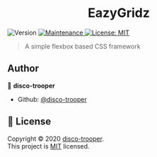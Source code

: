 <h1 align="center">EazyGridz</h1>
<p>
  <img alt="Version" src="https://img.shields.io/badge/version-1.0.0-blue.svg?cacheSeconds=2592000" />
  <a href="https://github.com/disco-trooper/EazyGridz/graphs/commit-activity" target="_blank">
    <img alt="Maintenance" src="https://img.shields.io/badge/Maintained%3F-yes-green.svg" />
  </a>
  <a href="https://github.com/disco-trooper/EazyGridz/blob/master/LICENSE" target="_blank">
    <img alt="License: MIT" src="https://img.shields.io/badge/License-MIT-green.svg" />
  </a>
</p>

> A simple flexbox based CSS framework

## Author

👤 **disco-trooper**

- Github: [@disco-trooper](https://github.com/disco-trooper)

## 📝 License

Copyright © 2020 [disco-trooper](https://github.com/disco-trooper).<br />
This project is [MIT](https://github.com/disco-trooper/EazyGridz/blob/master/LICENSE) licensed.
